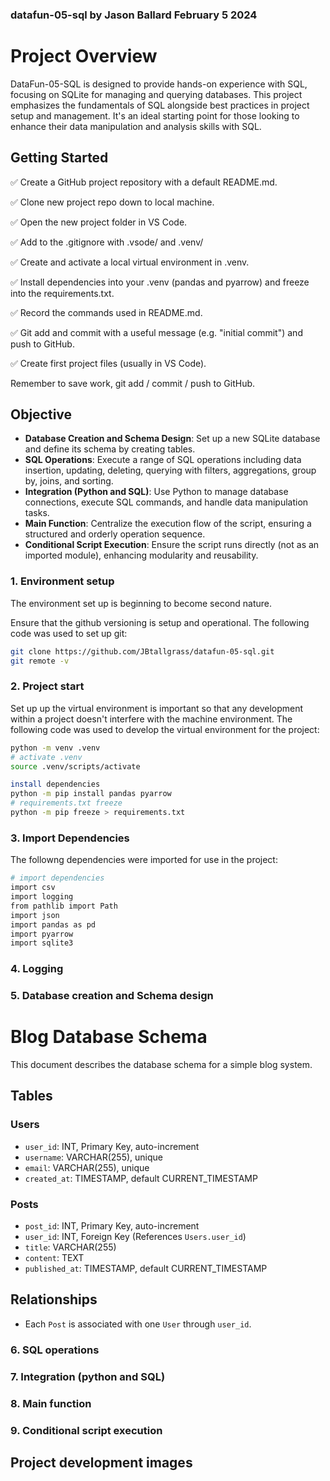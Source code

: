 ### datafun-05-sql by Jason Ballard February 5 2024

# Project Overview

DataFun-05-SQL is designed to provide hands-on experience with SQL, focusing on SQLite for managing and querying databases. This project emphasizes the fundamentals of SQL alongside best practices in project setup and management. It's an ideal starting point for those looking to enhance their data manipulation and analysis skills with SQL.

## Getting Started
✅ Create a GitHub project repository with a default README.md.

✅ Clone new project repo down to local machine. 

✅ Open the new project folder in VS Code.

✅ Add  to the .gitignore with .vsode/ and .venv/ 

✅ Create and activate a local virtual environment in .venv.

✅ Install dependencies into your .venv (pandas and pyarrow) and freeze into the requirements.txt. 

✅ Record the commands used in README.md. 

✅ Git add and commit with a useful message (e.g. "initial commit") and push to GitHub.

✅ Create first project files (usually in VS Code). 

Remember to save work, git add / commit / push to GitHub.

## Objective

- **Database Creation and Schema Design**: Set up a new SQLite database and define its schema by creating tables.
- **SQL Operations**: Execute a range of SQL operations including data insertion, updating, deleting, querying with filters, aggregations, group by, joins, and sorting.
- **Integration (Python and SQL)**: Use Python to manage database connections, execute SQL commands, and handle data manipulation tasks.
- **Main Function**: Centralize the execution flow of the script, ensuring a structured and orderly operation sequence.
- **Conditional Script Execution**: Ensure the script runs directly (not as an imported module), enhancing modularity and reusability.


### 1. Environment setup
The environment set up is beginning to become second nature. 

Ensure that the github versioning is setup and operational. The following code was used to set up git:
```bash
git clone https://github.com/JBtallgrass/datafun-05-sql.git
git remote -v
```
### 2. Project start

Set up up the virtual environment is important so that any development within a project doesn't interfere with the machine environment. The following code was used to develop the virtual environment for the project: 
```bash
python -m venv .venv
# activate .venv
source .venv/scripts/activate
```
``` bash
install dependencies
python -m pip install pandas pyarrow
# requirements.txt freeze
python -m pip freeze > requirements.txt
```

### 3. Import Dependencies
The followng dependencies were imported for use in the project:
```bash
# import dependencies
import csv
import logging
from pathlib import Path
import json
import pandas as pd
import pyarrow
import sqlite3
```
### 4. Logging



### 5. Database creation and Schema design
# Blog Database Schema

This document describes the database schema for a simple blog system.

## Tables

### Users

- `user_id`: INT, Primary Key, auto-increment
- `username`: VARCHAR(255), unique
- `email`: VARCHAR(255), unique
- `created_at`: TIMESTAMP, default CURRENT_TIMESTAMP

### Posts

- `post_id`: INT, Primary Key, auto-increment
- `user_id`: INT, Foreign Key (References `Users.user_id`)
- `title`: VARCHAR(255)
- `content`: TEXT
- `published_at`: TIMESTAMP, default CURRENT_TIMESTAMP

## Relationships

- Each `Post` is associated with one `User` through `user_id`.



### 6. SQL operations



### 7. Integration (python and SQL)



### 8. Main function



### 9. Conditional script execution


## Project development images

